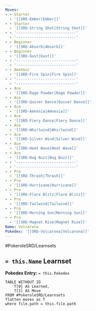 ```yaml
---
Moves:
- - Starter
  - '[[SRD-Ember|Ember]]'
- - Starter
  - '[[SRD-String Shot|String Shot]]'
- - '---------------------------'
  - '---------------------------'
- - Beginner
  - '[[SRD-Absorb|Absorb]]'
- - Beginner
  - '[[SRD-Gust|Gust]]'
- - '---------------------------'
  - '---------------------------'
- - Amateur
  - '[[SRD-Fire Spin|Fire Spin]]'
- - '---------------------------'
  - '---------------------------'
- - Ace
  - '[[SRD-Rage Powder|Rage Powder]]'
- - Ace
  - '[[SRD-Quiver Dance|Quiver Dance]]'
- - Ace
  - '[[SRD-Amnesia|Amnesia]]'
- - Ace
  - '[[SRD-Fiery Dance|Fiery Dance]]'
- - Ace
  - '[[SRD-Whirlwind|Whirlwind]]'
- - Ace
  - '[[SRD-Silver Wind|Silver Wind]]'
- - Ace
  - '[[SRD-Heat Wave|Heat Wave]]'
- - Ace
  - '[[SRD-Bug Buzz|Bug Buzz]]'
- - '---------------------------'
  - '---------------------------'
- - Pro
  - '[[SRD-Thrash|Thrash]]'
- - Pro
  - '[[SRD-Hurricane|Hurricane]]'
- - Pro
  - '[[SRD-Flare Blitz|Flare Blitz]]'
- - Pro
  - '[[SRD-Tailwind|Tailwind]]'
- - Pro
  - '[[SRD-Morning Sun|Morning Sun]]'
- - Pro
  - '[[SRD-Magnet Rise|Magnet Rise]]'
Name: Volcarona
Pokedex: '[[SRD-Volcarona|Volcarona]]'
---
```


#PokeroleSRD/Learnsets

## `= this.Name` Learnset

**Pokedex Entry:** `= this.Pokedex`

```dataview
TABLE WITHOUT ID
    T[0] AS Learned,
    T[1] AS Move
FROM #PokeroleSRD/Learnsets
flatten moves as T
where file.path = this.file.path
```
